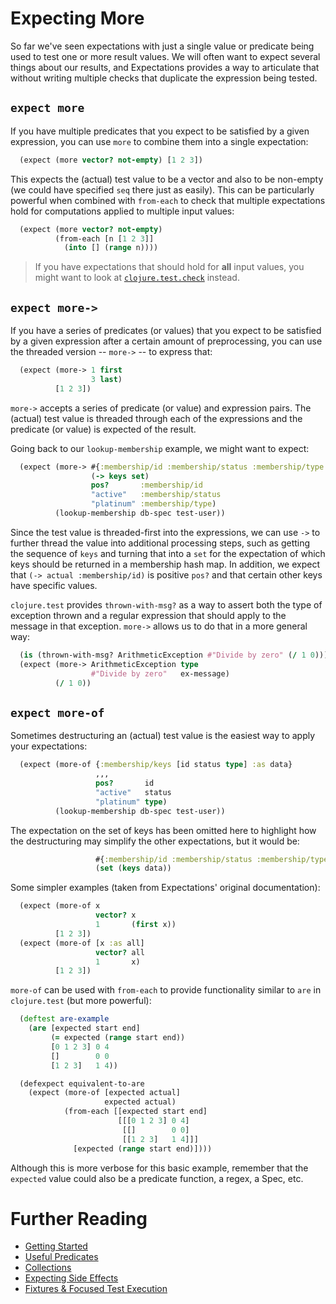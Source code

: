# Expecting More

So far we've seen expectations with just a single value or predicate being used to test one or more result values. We will often want to expect several things about our results, and Expectations provides a way to articulate that without writing multiple checks that duplicate the expression being tested.

## `expect more`

If you have multiple predicates that you expect to be satisfied by a given expression, you can use `more` to combine them into a single expectation:

```clojure
  (expect (more vector? not-empty) [1 2 3])
```

This expects the (actual) test value to be a vector and also to be non-empty (we could have specified `seq` there just as easily). This can be particularly powerful when combined with `from-each` to check that multiple expectations hold for computations applied to multiple input values:

```clojure
  (expect (more vector? not-empty)
          (from-each [n [1 2 3]]
            (into [] (range n))))
```

> If you have expectations that should hold for **all** input values, you might want to look at [`clojure.test.check`](https://github.com/clojure/test.check) instead.

## `expect more->`

If you have a series of predicates (or values) that you expect to be satisfied by a given expression after a certain amount of preprocessing, you can use the threaded version -- `more->` -- to express that:

```clojure
  (expect (more-> 1 first
                  3 last)
          [1 2 3])
```

`more->` accepts a series of predicate (or value) and expression pairs.
The (actual) test value is threaded through each of the expressions and the predicate (or value) is expected of the result.

Going back to our `lookup-membership` example, we might want to expect:

```clojure
  (expect (more-> #{:membership/id :membership/status :membership/type ,,,}
                  (-> keys set)
                  pos?       :membership/id
                  "active"   :membership/status
                  "platinum" :membership/type)
          (lookup-membership db-spec test-user))
```

Since the test value is threaded-first into the expressions, we can use `->` to further thread the value into additional processing steps, such as getting the sequence of `keys` and turning that into a `set` for the expectation of which keys should be returned in a membership hash map. In addition, we expect that `(-> actual :membership/id)` is positive `pos?` and that certain other keys have specific values.

`clojure.test` provides `thrown-with-msg?` as a way to assert both the type of exception thrown and a regular expression that should apply to the message in that exception. `more->` allows us to do that in a more general way:

```clojure
  (is (thrown-with-msg? ArithmeticException #"Divide by zero" (/ 1 0)))
  (expect (more-> ArithmeticException type
                  #"Divide by zero"   ex-message)
          (/ 1 0))
```

## `expect more-of`

Sometimes destructuring an (actual) test value is the easiest way to apply your expectations:

```clojure
  (expect (more-of {:membership/keys [id status type] :as data}
                   ,,,
                   pos?       id
                   "active"   status
                   "platinum" type)
          (lookup-membership db-spec test-user))
```

The expectation on the set of keys has been omitted here to highlight how the destructuring may simplify the other expectations, but it would be:

```clojure
                   #{:membership/id :membership/status :membership/type ,,,}
                   (set (keys data))
```

Some simpler examples (taken from Expectations' original documentation):

```clojure
  (expect (more-of x
                   vector? x
                   1       (first x))
          [1 2 3])
  (expect (more-of [x :as all]
                   vector? all
                   1       x)
          [1 2 3])
```

`more-of` can be used with `from-each` to provide functionality similar
to `are` in `clojure.test` (but more powerful):

```clojure
  (deftest are-example
    (are [expected start end]
         (= expected (range start end))
         [0 1 2 3] 0 4
         []        0 0
         [1 2 3]   1 4))

  (defexpect equivalent-to-are
    (expect (more-of [expected actual]
                     expected actual)
            (from-each [[expected start end]
                        [[[0 1 2 3] 0 4]
                         [[]        0 0]
                         [[1 2 3]   1 4]]]
              [expected (range start end)])))
```

Although this is more verbose for this basic example, remember that the
`expected` value could also be a predicate function, a regex, a Spec, etc.

# Further Reading

* [Getting Started](/doc/getting-started.md)
* [Useful Predicates](/doc/useful-predicates.md)
* [Collections](/doc/collections.md)
* [Expecting Side Effects](/doc/side-effects.md)
* [Fixtures & Focused Test Execution](/doc/fixtures-focus.md)
